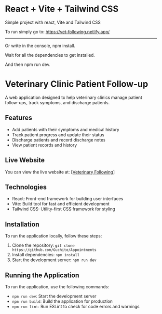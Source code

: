 # React + Vite + Tailwind CSS

Simple project with react, Vite and Tailwind CSS

To run simply go to: https://vet-following.netlify.app/

---------------------------
Or write in the console,
npm install.

Wait for all the dependencies to get installed.

And then npm run dev.


# Veterinary Clinic Patient Follow-up

A web application designed to help veterinary clinics manage patient follow-ups, track symptoms, and discharge patients.

## Features

* Add patients with their symptoms and medical history
* Track patient progress and update their status
* Discharge patients and record discharge notes
* View patient records and history

## Live Website

You can view the live website at: [[Veterinary Following](https://vet-following.netlify.app/)]


## Technologies

* React: Front-end framework for building user interfaces
* Vite: Build tool for fast and efficient development
* Tailwind CSS: Utility-first CSS framework for styling

## Installation

To run the application locally, follow these steps:

1. Clone the repository: `git clone https://github.com/Guchito/Appointments`
2. Install dependencies: `npm install`
3. Start the development server: `npm run dev`

## Running the Application

To run the application, use the following commands:

* `npm run dev`: Start the development server
* `npm run build`: Build the application for production
* `npm run lint`: Run ESLint to check for code errors and warnings